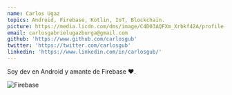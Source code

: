 ```yaml
---
name: Carlos Ugaz
topics: Android, Firebase, Kotlin, IoT, Blockchain.
picture: https://media.licdn.com/dms/image/C4D03AQFXm_Xrbkf42A/profile-displayphoto-shrink_200_200/0?e=1579132800&v=beta&t=pVumMwAfRI1x3whpOhgHME3zqFMttUZMwZsHlUvCcA0
email: carlosgabrielugazburga@gmail.com
github: 'https://www.github.com/carlosgub'
twitter: 'https://twitter.com/carlosgub'
linkedin: 'https://www.linkedin.com/in/carlosgub/'
---
```


Soy dev en Android y amante de Firebase ❤️.

![Firebase](https://media.giphy.com/media/S3QB5UrHpH4Kq5wsax/giphy.gif)

